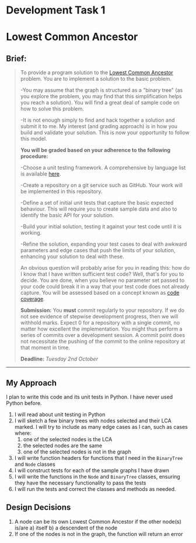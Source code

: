# Development Task 1
# Lowest Common Ancestor


## Brief:
>To provide a program solution to the [Lowest Common Ancestor](https://en.wikipedia.org/wiki/Lowest_common_ancestor) problem. You are to implement a solution to the basic problem.
>
>-You may assume that the graph is structured as a "binary tree" (as you explore the problem, you may find that this simplification helps you reach a solution). You will find a great deal of sample code on how to solve this problem.
>
>-It is not enough simply to find and hack together a solution and submit it to me. My interest (and grading approach) is in how you build and validate your solution. This is now your opportunity to follow this model.
>
>
>**You will be graded based on your adherence to the following procedure:**
>
>-Choose a unit testing framework. A comprehensive by language list is available [here](https://en.wikipedia.org/wiki/List_of_unit_testing_frameworks).
>
>-Create a repository on a git service such as GitHub. Your work will be implemented in this repository.
>
>-Define a set of initial unit tests that capture the basic expected behaviour. This will require you to create sample data and also to identify the basic API for your solution.
>
>-Build your initial solution, testing it against your test code until it is working.
>
>-Refine the solution, expanding your test cases to deal with awkward parameters and edge cases that push the limits of your solution, enhancing your solution to deal with these.
>
>An obvious question will probably arise for you in reading this: how do I know that I have written sufficient test code? Well, that's for you to decide. You are done, when you believe no parameter set passed to your code could break it in a way that your test code does not already capture. You will be assessed based on a concept known as [code coverage](https://en.wikipedia.org/wiki/Code_coverage).
>
>
>**Submission:**
>You **must** commit regularly to your repository. If we do not see evidence of stepwise development progress, then we will withhold marks.
>Expect 0 for a repository with a single commit, no matter how excellent the implementation.
>You might thus perform a series of commits over a development session.
>A commit point does not necessitate the pushing of the commit to the online repository at that moment in time.
>
>
>**Deadline:** _Tuesday 2nd October_


***

## My Approach
I plan to write this code and its unit tests in Python. I have never used Python before.
1. I will read about unit testing in Python
2. I will sketch a few binary trees with nodes selected and their LCA marked. I will try to include as many edge cases as I can, such as cases where:
   1. one of the selected nodes is the LCA
   2. the selected nodes are the same
   3. one of the selected nodes is not in the graph
3. I will write function headers for functions that I need in the `BinaryTree` and `Node` classes
4. I will construct tests for each of the sample graphs I have drawn
5. I will write the functions in the `Node` and `BinaryTree` classes, ensuring they have the necessary functionality to pass the tests
6. I will run the tests and correct the classes and methods as needed.

## Design Decisions
1. A node can be its own Lowest Common Ancestor if the other node(s) is/are a) itself b) a descendent of the node
2. If one of the nodes is not in the graph, the function will return an error

